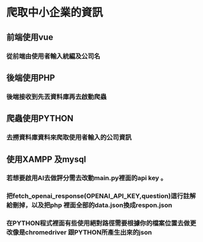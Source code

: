 # 爬取中小企業的資訊

## 前端使用vue
### 從前端由使用者輸入統編及公司名
## 後端使用PHP 
### 後端接收到先丟資料庫再去啟動爬蟲
## 爬蟲使用PYTHON
### 去撈資料庫資料來爬取使用者輸入的公司資訊

## 使用XAMPP 及mysql

### 若想要啟用AI去做評分需去改動main.py裡面的api key 。
### 把fetch_openai_response(OPENAI_API_KEY,question)這行註解給刪掉，以及把php 裡面全部的data.json換成respon.json

### 在PYTHON程式裡面有些使用絕對路徑需要根據你的檔案位置去做更改像是chromedriver 跟PYTHON所產生出來的json